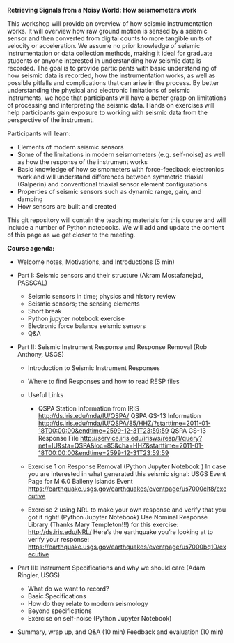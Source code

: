 **Retrieving Signals from a Noisy World: How seismometers work**

This workshop will provide an overview of how seismic instrumentation works. It will overview how raw ground motion is sensed by a seismic sensor and then converted from digital counts to more tangible units of velocity or acceleration. We assume no prior knowledge of seismic instrumentation or data collection methods, making it ideal for graduate students or anyone interested in understanding how seismic data is recorded. The goal is to provide participants with basic understanding of how seismic data is recorded, how the instrumentation works, as well as possible pitfalls and complications that can arise in the process. By better understanding the physical and electronic limitations of seismic instruments, we hope that participants will have a better grasp on limitations of processing and interpreting the seismic data. Hands on exercises will help participants gain exposure to working with seismic data from the perspective of the instrument. 

Participants will learn:
- Elements of modern seismic sensors
- Some of the limitations in modern seismometers (e.g. self-noise) as well as how the response of the instrument works
- Basic knowledge of how seismometers with force-feedback electronics work and will understand differences between symmetric triaxial (Galperin) and conventional triaxial sensor element configurations
- Properties of seismic sensors such as dynamic range, gain, and damping
- How sensors are built and created

This git repository will contain the teaching materials for this course and will include a number of Python notebooks. We will add and update the content of this page as we get closer to the meeting.

**Course agenda:**
- Welcome notes, Motivations, and Introductions (5 min)

- Part I: Seismic sensors and their structure (Akram Mostafanejad, PASSCAL)
  - Seismic sensors in time; physics and history review
  - Seismic sensors; the sensing elements
  - Short break
  - Python jupyter notebook exercise
  - Electronic force balance seismic sensors
  - Q&A
- Part II: Seismic Instrument Response and Response Removal (Rob Anthony, USGS)
  - Introduction to Seismic Instrument Responses
  - Where to find Responses and how to read RESP files
  - Useful Links
    - QSPA Station Information from IRIS
    http://ds.iris.edu/mda/IU/QSPA/
    QSPA GS-13 Information http://ds.iris.edu/mda/IU/QSPA/85/HHZ/?starttime=2011-01-18T00:00:00&endtime=2599-12-31T23:59:59
    QSPA GS-13 Response File http://service.iris.edu/irisws/resp/1/query?net=IU&sta=QSPA&loc=85&cha=HHZ&starttime=2011-01-18T00:00:00&endtime=2599-12-31T23:59:59
  - Exercise 1 on Response Removal (Python Jupyter Notebook )
In case you are interested in what generated this seismic
signal:
USGS Event Page for M 6.0 Balleny Islands Event
https://earthquake.usgs.gov/earthquakes/eventpage/us7000clt8/executive

  - Exercise 2 using NRL to make your own response and verify that you got it right! (Python Jupyter Notebook)
  Use Nominal Response Library (Thanks Mary Templeton!!!) for this
exercise: http://ds.iris.edu/NRL/
 Here’s the earthquake you’re looking at to verify your response:
https://earthquake.usgs.gov/earthquakes/eventpage/us7000bq10/executive
- Part III: Instrument Specifications and why we should care (Adam Ringler, USGS)
  - What do we want to record?
  - Basic Specifications
  - How do they relate to modern seismology
  - Beyond specifications
  - Exercise on self-noise (Python Jupyter Notebook)
 - Summary, wrap up, and Q&A (10 min)  Feedback and evaluation (10 min)

